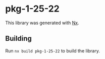 # pkg-1-25-22

This library was generated with [Nx](https://nx.dev).

## Building

Run `nx build pkg-1-25-22` to build the library.
